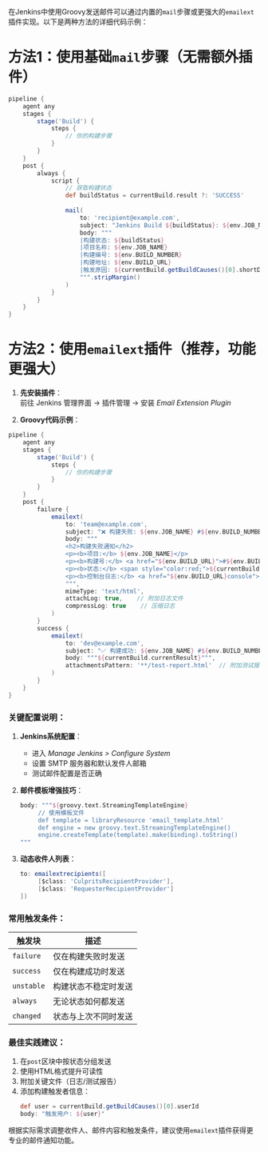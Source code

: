 在Jenkins中使用Groovy发送邮件可以通过内置的`mail`步骤或更强大的`emailext`插件实现。以下是两种方法的详细代码示例：

# 方法1：使用基础`mail`步骤（无需额外插件）
```groovy
pipeline {
    agent any
    stages {
        stage('Build') {
            steps {
                // 你的构建步骤
            }
        }
    }
    post {
        always {
            script {
                // 获取构建状态
                def buildStatus = currentBuild.result ?: 'SUCCESS'
                
                mail(
                    to: 'recipient@example.com',
                    subject: "Jenkins Build ${buildStatus}: ${env.JOB_NAME} #${env.BUILD_NUMBER}",
                    body: """
                    |构建状态: ${buildStatus}
                    |项目名称: ${env.JOB_NAME}
                    |构建编号: ${env.BUILD_NUMBER}
                    |构建地址: ${env.BUILD_URL}
                    |触发原因: ${currentBuild.getBuildCauses()[0].shortDescription}
                    """.stripMargin()
                )
            }
        }
    }
}
```

# 方法2：使用`emailext`插件（推荐，功能更强大）
1. **先安装插件**：  
   前往 Jenkins 管理界面 → 插件管理 → 安装 *Email Extension Plugin*

2. **Groovy代码示例**：
```groovy
pipeline {
    agent any
    stages {
        stage('Build') {
            steps {
                // 你的构建步骤
            }
        }
    }
    post {
        failure {
            emailext(
                to: 'team@example.com',
                subject: "❌ 构建失败: ${env.JOB_NAME} #${env.BUILD_NUMBER}",
                body: """
                <h2>构建失败通知</h2>
                <p><b>项目:</b> ${env.JOB_NAME}</p>
                <p><b>构建号:</b> <a href="${env.BUILD_URL}">#${env.BUILD_NUMBER}</a></p>
                <p><b>状态:</b> <span style="color:red;">${currentBuild.result}</span></p>
                <p><b>控制台日志:</b> <a href="${env.BUILD_URL}console">查看日志</a></p>
                """,
                mimeType: 'text/html',
                attachLog: true,    // 附加日志文件
                compressLog: true    // 压缩日志
            )
        }
        success {
            emailext(
                to: 'dev@example.com',
                subject: "✅ 构建成功: ${env.JOB_NAME} #${env.BUILD_NUMBER}",
                body: """${currentBuild.currentResult}""",
                attachmentsPattern: '**/test-report.html'  // 附加测试报告
            )
        }
    }
}
```

### 关键配置说明：
1. **Jenkins系统配置**：
   - 进入 *Manage Jenkins > Configure System*
   - 设置 SMTP 服务器和默认发件人邮箱
   - 测试邮件配置是否正确

2. **邮件模板增强技巧**：
   ```groovy
   body: """${groovy.text.StreamingTemplateEngine}
        // 使用模板文件
        def template = libraryResource 'email_template.html'
        def engine = new groovy.text.StreamingTemplateEngine()
        engine.createTemplate(template).make(binding).toString()
   """
   ```

3. **动态收件人列表**：
   ```groovy
   to: emailextrecipients([
        [$class: 'CulpritsRecipientProvider'],
        [$class: 'RequesterRecipientProvider']
   ])
   ```

### 常用触发条件：
| 触发块      | 描述                     |
|-------------|--------------------------|
| `failure`   | 仅在构建失败时发送       |
| `success`   | 仅在构建成功时发送       |
| `unstable`  | 构建状态不稳定时发送     |
| `always`    | 无论状态如何都发送       |
| `changed`   | 状态与上次不同时发送     |

### 最佳实践建议：
1. 在`post`区块中按状态分组发送
2. 使用HTML格式提升可读性
3. 附加关键文件（日志/测试报告）
4. 添加构建触发者信息：
   ```groovy
   def user = currentBuild.getBuildCauses()[0].userId
   body: "触发用户: ${user}"
   ```

根据实际需求调整收件人、邮件内容和触发条件，建议使用`emailext`插件获得更专业的邮件通知功能。
